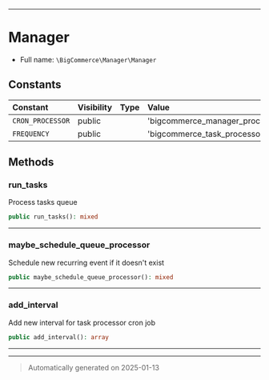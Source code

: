 ***

# Manager





* Full name: `\BigCommerce\Manager\Manager`


## Constants

| Constant | Visibility | Type | Value |
|:---------|:-----------|:-----|:------|
|`CRON_PROCESSOR`|public| |&#039;bigcommerce_manager_processor&#039;|
|`FREQUENCY`|public| |&#039;bigcommerce_task_processor_frequency&#039;|


## Methods


### run_tasks

Process tasks queue

```php
public run_tasks(): mixed
```












***

### maybe_schedule_queue_processor

Schedule new recurring event if it doesn't exist

```php
public maybe_schedule_queue_processor(): mixed
```












***

### add_interval

Add new interval for task processor cron job

```php
public add_interval(): array
```












***


***
> Automatically generated on 2025-01-13
